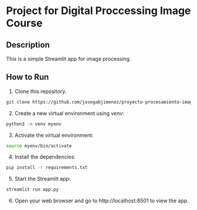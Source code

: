# Project for Digital Proccessing Image Course

## Description

This is a simple Streamlit app for image processing.

## How to Run

1. Clone this repository.

```bash
git clone https://github.com/josegabjimenez/proyecto-procesamiento-imagenes.git
```

2. Create a new virtual environment using _venv_:

```bash
python3 -m venv myenv
```

3. Activate the virtual environment:

```bash
source myenv/bin/activate
```

4. Install the dependencies:

```bash
pip install -r requirements.txt
```

5. Start the Streamlit app:

```bash
streamlit run app.py
```

6. Open your web browser and go to http://localhost:8501 to view the app.
